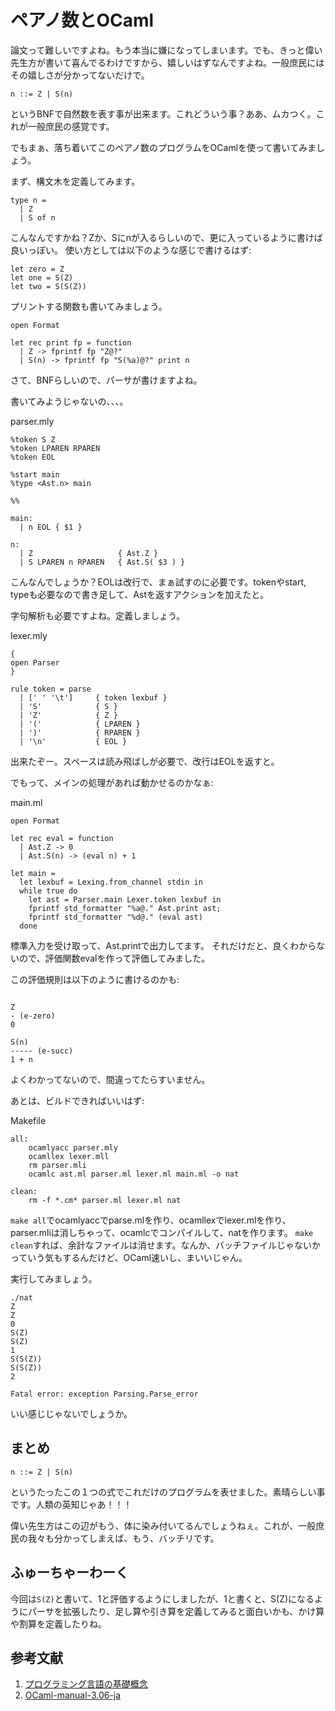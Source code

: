 # ペアノ数とOCaml

論文って難しいですよね。もう本当に嫌になってしまいます。でも、きっと偉い先生方が書いて喜んでるわけですから、嬉しいはずなんですよね。一般庶民にはその嬉しさが分かってないだけで。

	n ::= Z | S(n)

というBNFで自然数を表す事が出来ます。これどういう事？ああ、ムカつく。これが一般庶民の感覚です。

でもまぁ、落ち着いてこのペアノ数のプログラムをOCamlを使って書いてみましょう。

まず、構文木を定義してみます。

```
type n =
  | Z
  | S of n
```

こんなんですかね？Zか、Sにnが入るらしいので、更に入っているように書けば良いっぽい。
使い方としては以下のような感じで書けるはず:

```
let zero = Z
let one = S(Z)
let two = S(S(Z))
```

プリントする関数も書いてみましょう。

```
open Format

let rec print fp = function
  | Z -> fprintf fp "Z@?"
  | S(n) -> fprintf fp "S(%a)@?" print n
```



さて、BNFらしいので、パーサが書けますよね。

書いてみようじゃないの、、、。

parser.mly

```
%token S Z
%token LPAREN RPAREN
%token EOL

%start main
%type <Ast.n> main

%%

main:
  | n EOL { $1 }

n:
  | Z                   { Ast.Z }
  | S LPAREN n RPAREN   { Ast.S( $3 ) }
```

こんなんでしょうか？EOLは改行で、まぁ試すのに必要です。tokenやstart, typeも必要なので書き足して、Astを返すアクションを加えたと。

字句解析も必要ですよね。定義しましょう。

lexer.mly

```
{
open Parser
}

rule token = parse
  | [' ' '\t']     { token lexbuf }
  | 'S'            { S }
  | 'Z'            { Z }
  | '('            { LPAREN }
  | ')'            { RPAREN }
  | '\n'           { EOL }
```

出来たぞー。スペースは読み飛ばしが必要で、改行はEOLを返すと。

でもって、メインの処理があれば動かせるのかなぁ:

main.ml

```
open Format

let rec eval = function
  | Ast.Z -> 0
  | Ast.S(n) -> (eval n) + 1

let main =
  let lexbuf = Lexing.from_channel stdin in
  while true do
    let ast = Parser.main Lexer.token lexbuf in
    fprintf std_formatter "%a@." Ast.print ast;
    fprintf std_formatter "%d@." (eval ast)
  done
```

標準入力を受け取って、Ast.printで出力してます。
それだけだと、良くわからないので、評価関数evalを作って評価してみました。

この評価規則は以下のように書けるのかも:

```

Z
- (e-zero)
0

S(n)
----- (e-succ)
1 + n

```

よくわかってないので、間違ってたらすいません。


あとは、ビルドできればいいはず:

Makefile


```
all:
	ocamlyacc parser.mly
	ocamllex lexer.mll
	rm parser.mli
	ocamlc ast.ml parser.ml lexer.ml main.ml -o nat

clean:
	rm -f *.cm* parser.ml lexer.ml nat
```

`make all`でocamlyaccでparse.mlを作り、ocamllexでlexer.mlを作り、parser.mliは消しちゃって、ocamlcでコンパイルして、natを作ります。
`make clean`すれば、余計なファイルは消せます。なんか、バッチファイルじゃないかっていう気もするんだけど、OCaml速いし、まいいじゃん。

実行してみましょう。

```
./nat
Z
Z
0
S(Z)
S(Z)
1
S(S(Z))
S(S(Z))
2

Fatal error: exception Parsing.Parse_error
```

いい感じじゃないでしょうか。

## まとめ

	n ::= Z | S(n)

というたったこの１つの式でこれだけのプログラムを表せました。素晴らしい事です。人類の英知じゃあ！！！

偉い先生方はこの辺がもう、体に染み付いてるんでしょうねぇ。これが、一般庶民の我々も分かってしまえば、もう、バッチリです。

## ふゅーちゃーわーく

今回は`S(Z)`と書いて、1と評価するようにしましたが、1と書くと、S(Z)になるようにパーサを拡張したり、足し算や引き算を定義してみると面白いかも、かけ算や割算を定義したりね。

## 参考文献


1. [プログラミング言語の基礎概念](http://www.fos.kuis.kyoto-u.ac.jp/~igarashi/CoPL/)
2. [OCaml-manual-3.06-ja](http://ocaml.jp/archive/ocaml-manual-3.06-ja/manual026.html)

